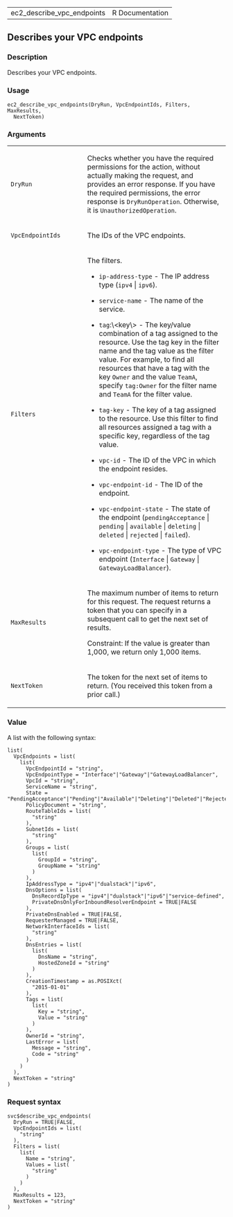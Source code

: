 <table style="width: 100%;">
<tbody>
<tr class="odd">
<td>ec2_describe_vpc_endpoints</td>
<td style="text-align: right;">R Documentation</td>
</tr>
</tbody>
</table>

## Describes your VPC endpoints

### Description

Describes your VPC endpoints.

### Usage

    ec2_describe_vpc_endpoints(DryRun, VpcEndpointIds, Filters, MaxResults,
      NextToken)

### Arguments

<table>
<colgroup>
<col style="width: 35%" />
<col style="width: 65%" />
</colgroup>
<tbody>
<tr class="odd">
<td><code id="ec2_describe_vpc_endpoints_:_DryRun">DryRun</code></td>
<td><p>Checks whether you have the required permissions for the action,
without actually making the request, and provides an error response. If
you have the required permissions, the error response is
<code>DryRunOperation</code>. Otherwise, it is
<code>UnauthorizedOperation</code>.</p></td>
</tr>
<tr class="even">
<td><code
id="ec2_describe_vpc_endpoints_:_VpcEndpointIds">VpcEndpointIds</code></td>
<td><p>The IDs of the VPC endpoints.</p></td>
</tr>
<tr class="odd">
<td><code id="ec2_describe_vpc_endpoints_:_Filters">Filters</code></td>
<td><p>The filters.</p>
<ul>
<li><p><code>ip-address-type</code> - The IP address type
(<code>ipv4</code> | <code>ipv6</code>).</p></li>
<li><p><code>service-name</code> - The name of the service.</p></li>
<li><p><code>tag</code>:\&lt;key\&gt; - The key/value combination of a
tag assigned to the resource. Use the tag key in the filter name and the
tag value as the filter value. For example, to find all resources that
have a tag with the key <code>Owner</code> and the value
<code>TeamA</code>, specify <code>tag:Owner</code> for the filter name
and <code>TeamA</code> for the filter value.</p></li>
<li><p><code>tag-key</code> - The key of a tag assigned to the resource.
Use this filter to find all resources assigned a tag with a specific
key, regardless of the tag value.</p></li>
<li><p><code>vpc-id</code> - The ID of the VPC in which the endpoint
resides.</p></li>
<li><p><code>vpc-endpoint-id</code> - The ID of the endpoint.</p></li>
<li><p><code>vpc-endpoint-state</code> - The state of the endpoint
(<code>pendingAcceptance</code> | <code>pending</code> |
<code>available</code> | <code>deleting</code> | <code>deleted</code> |
<code>rejected</code> | <code>failed</code>).</p></li>
<li><p><code>vpc-endpoint-type</code> - The type of VPC endpoint
(<code>Interface</code> | <code>Gateway</code> |
<code>GatewayLoadBalancer</code>).</p></li>
</ul></td>
</tr>
<tr class="even">
<td><code
id="ec2_describe_vpc_endpoints_:_MaxResults">MaxResults</code></td>
<td><p>The maximum number of items to return for this request. The
request returns a token that you can specify in a subsequent call to get
the next set of results.</p>
<p>Constraint: If the value is greater than 1,000, we return only 1,000
items.</p></td>
</tr>
<tr class="odd">
<td><code
id="ec2_describe_vpc_endpoints_:_NextToken">NextToken</code></td>
<td><p>The token for the next set of items to return. (You received this
token from a prior call.)</p></td>
</tr>
</tbody>
</table>

### Value

A list with the following syntax:

    list(
      VpcEndpoints = list(
        list(
          VpcEndpointId = "string",
          VpcEndpointType = "Interface"|"Gateway"|"GatewayLoadBalancer",
          VpcId = "string",
          ServiceName = "string",
          State = "PendingAcceptance"|"Pending"|"Available"|"Deleting"|"Deleted"|"Rejected"|"Failed"|"Expired",
          PolicyDocument = "string",
          RouteTableIds = list(
            "string"
          ),
          SubnetIds = list(
            "string"
          ),
          Groups = list(
            list(
              GroupId = "string",
              GroupName = "string"
            )
          ),
          IpAddressType = "ipv4"|"dualstack"|"ipv6",
          DnsOptions = list(
            DnsRecordIpType = "ipv4"|"dualstack"|"ipv6"|"service-defined",
            PrivateDnsOnlyForInboundResolverEndpoint = TRUE|FALSE
          ),
          PrivateDnsEnabled = TRUE|FALSE,
          RequesterManaged = TRUE|FALSE,
          NetworkInterfaceIds = list(
            "string"
          ),
          DnsEntries = list(
            list(
              DnsName = "string",
              HostedZoneId = "string"
            )
          ),
          CreationTimestamp = as.POSIXct(
            "2015-01-01"
          ),
          Tags = list(
            list(
              Key = "string",
              Value = "string"
            )
          ),
          OwnerId = "string",
          LastError = list(
            Message = "string",
            Code = "string"
          )
        )
      ),
      NextToken = "string"
    )

### Request syntax

    svc$describe_vpc_endpoints(
      DryRun = TRUE|FALSE,
      VpcEndpointIds = list(
        "string"
      ),
      Filters = list(
        list(
          Name = "string",
          Values = list(
            "string"
          )
        )
      ),
      MaxResults = 123,
      NextToken = "string"
    )
